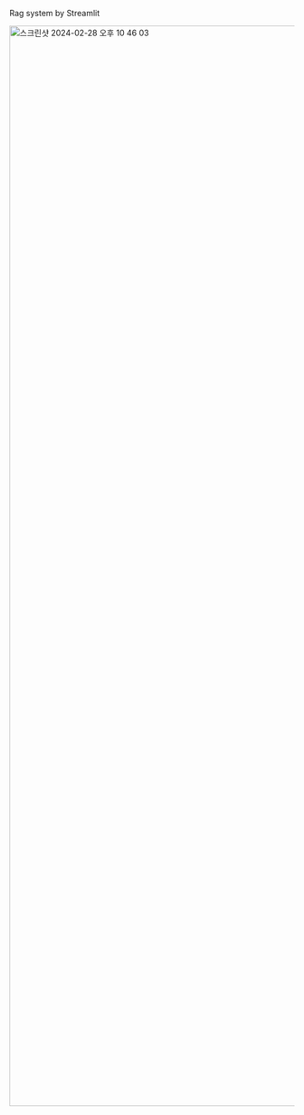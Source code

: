 Rag system by Streamlit

<img width="1910" alt="스크린샷 2024-02-28 오후 10 46 03" src="https://github.com/keemsub/RAG-by-Langchain-Streamlit/assets/88781717/6ceff561-2fb5-4962-b9e6-e780d64ffa8e">
